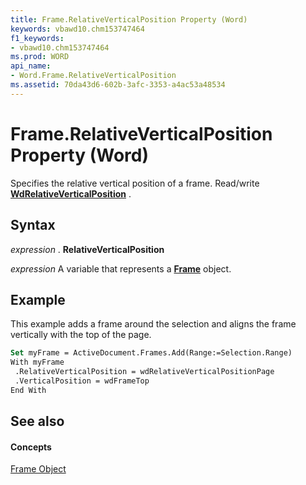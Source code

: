 ```yaml
---
title: Frame.RelativeVerticalPosition Property (Word)
keywords: vbawd10.chm153747464
f1_keywords:
- vbawd10.chm153747464
ms.prod: WORD
api_name:
- Word.Frame.RelativeVerticalPosition
ms.assetid: 70da43d6-602b-3afc-3353-a4ac53a48534
---
```



# Frame.RelativeVerticalPosition Property (Word)

Specifies the relative vertical position of a frame. Read/write  **[WdRelativeVerticalPosition](wdrelativeverticalposition-enumeration-word.md)** .


## Syntax

 _expression_ . **RelativeVerticalPosition**

 _expression_ A variable that represents a **[Frame](frame-object-word.md)** object.


## Example

This example adds a frame around the selection and aligns the frame vertically with the top of the page.


```vb
Set myFrame = ActiveDocument.Frames.Add(Range:=Selection.Range) 
With myFrame 
 .RelativeVerticalPosition = wdRelativeVerticalPositionPage 
 .VerticalPosition = wdFrameTop 
End With
```


## See also


#### Concepts


[Frame Object](frame-object-word.md)

